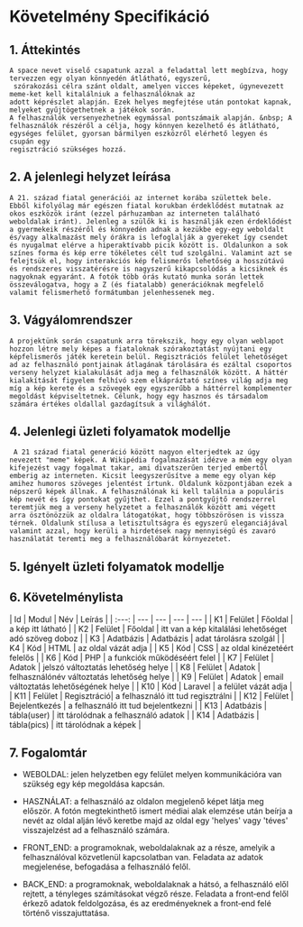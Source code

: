 # Követelmény Specifikáció

## 1. Áttekintés

    A space nevet viselő csapatunk azzal a feladattal lett megbízva, hogy tervezzen egy olyan könnyedén átlátható, egyszerű,
     szórakozási célra szánt oldalt, amelyen vicces képeket, úgynevezett meme-ket kell kitalálniuk a felhasználóknak az
    adott képrészlet alapján. Ezek helyes megfejtése után pontokat kapnak, melyeket gyűjtögethetnek a játékok során.
    A felhasználók versenyezhetnek egymással pontszámaik alapján. &nbsp; A felhasználók részéről a célja, hogy könnyen kezelhető és átlátható, egységes felület, gyorsan bármilyen eszközről elérhető legyen és csupán egy
    regisztráció szükséges hozzá.

## 2. A jelenlegi helyzet leírása 
    A 21. század fiatal generációi az internet korába születtek bele. Ebből kifolyólag már egészen fiatal korukban érdeklődést mutatnak az okos eszközök iránt (ezzel párhuzamban az interneten található weboldalak iránt). Jelenleg a szülők ki is használják ezen érdeklődést a gyermekeik részéről és könnyedén adnak a kezükbe egy-egy weboldalt és/vagy alkalmazást mely órákra is lefoglalják a gyereket így csendet és nyugalmat elérve a hiperaktívabb picik között is. Oldalunkon a sok színes forma és kép erre tökéletes célt tud szolgálni. Valamint azt se felejtsük el, hogy interakciós kép felismerős lehetőség a hosszútávú és rendszeres visszatérésre is nagyszerű kikapcsolódás a kicsiknek és nagyoknak egyaránt. A fotók több órás kutató munka során lettek összeválogatva, hogy a Z (és fiatalabb) generációknak megfelelő valamit felismerhető formátumban jelenhessenek meg.

## 3. Vágyálomrendszer 
    A projektünk során csapatunk arra törekszik, hogy egy olyan weblapot hozzon létre mely képes a fiataloknak szórakoztatást nyújtani egy képfelismerős játék keretein belül. Regisztrációs felület lehetőséget ad az felhasználó pontjainak átlagának tárolására és ezáltal csoportos verseny helyzet kialakulását adja meg a felhasználók között. A háttér kialakítását figyelem felhívó szem elkápráztató színes világ adja meg míg a kép kerete és a szövegek egy egyszerűbb a háttérrel komplementer megoldást képviseltetnek. Célunk, hogy egy hasznos és társadalom számára értékes oldallal gazdagítsuk a világhálót.

## 4. Jelenlegi üzleti folyamatok modellje 
     A 21 század fiatal generáció között nagyon elterjedtek az úgy nevezett "meme" képek. A Wikipédia fogalmazását idézve a mém egy olyan kifejezést vagy fogalmat takar, ami divatszerűen terjed embertől emberig az interneten. Kicsit leegyszerűsítve a meme egy olyan kép amihez humoros szöveges jelentést írtunk. Oldalunk központjában ezek a népszerű képek állnak. A felhasználónak ki kell találnia a populáris kép nevét és így pontokat gyűjthet. Ezzel a pontgyűjtő rendszerrel teremtjük meg a verseny helyzetet a felhasználók között ami végett arra ösztönözzük az oldalra látogatókat, hogy többszörösen is vissza térnek. Oldalunk stílusa a letisztultságra és egyszerű eleganciájával valamint azzal, hogy kerüli a hirdetések nagy mennyiségű és zavaró használatát teremti meg a felhasználóbarát környezetet.

## 5. Igényelt üzleti folyamatok modellje 

## 6. Követelménylista
| Id | Modul | Név | Leírás |
| :---: | --- | --- | --- | --- |
| K1 | Felület | Főoldal | a kép itt látható |
| K2 | Felület | Főoldal | itt van a kép kitalálási lehetőséget adó szöveg doboz |
| K3 | Adatbázis | Adatbázis | adat tárolásra szolgál | 
| K4 | Kód  | HTML | az oldal vázát adja |
| K5 | Kód  | CSS | az oldal kinézetéért felelős |
| K6 | Kód  | PHP | a funkciók működéséért felel |
| K7 | Felület | Adatok | jelszó változtatás lehetőség helye |
| K8 | Felület | Adatok | felhasználónév változtatás lehetőség helye |
| K9 | Felület | Adatok | email változtatás lehetőségének helye |
| K10 | Kód | Laravel | a felület vázát adja |
| K11 | Felület | Regisztráció| a felhasználó itt tud regisztrálni |
| K12 | Felület | Bejelentkezés | a felhasználó itt tud bejelentkezni |
| K13 | Adatbázis | tábla(user) | itt tárolódnak a felhasználó adatok |
| K14 | Adatbázis |  tábla(pics) | itt tárolódnak a képek |

## 7. Fogalomtár
- WEBOLDAL: jelen helyzetben egy felület melyen kommunikációra van szükség egy kép megoldása kapcsán.

- HASZNÁLAT: a felhasználó az oldalon megjelenő képet látja meg először. A fotón megtekinthető ismert médiai alak elemzése után beírja a nevét az oldal alján lévő keretbe majd az oldal egy 'helyes' vagy 'téves' visszajelzést ad a felhasználó számára.

- FRONT_END: a programoknak, weboldalaknak az a része, amelyik a felhasználóval közvetlenül kapcsolatban van. Feladata az adatok megjelenése, befogadása a felhasználó felől.

- BACK_END: a programoknak, weboldalaknak a hátsó, a felhasználó elől rejtett, a tényleges számításokat végző része. Feladata a front‑end felől érkező adatok feldolgozása, és az eredményeknek a front‑end felé történő visszajuttatása.


